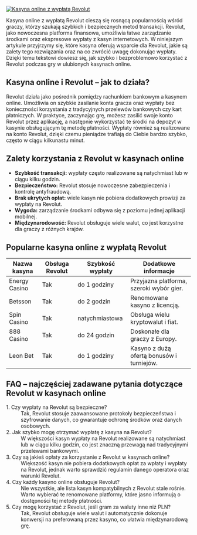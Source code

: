 [![Kasyna online z wypłatą Revolut](https://123-caf.pages.dev/gitsignup.png)](https://vrmoo.ru/Bt82HjjY)

<p>Kasyna online z wypłatą Revolut cieszą się rosnącą popularnością wśród graczy, którzy szukają szybkich i bezpiecznych metod transakcji. Revolut, jako nowoczesna platforma finansowa, umożliwia łatwe zarządzanie środkami oraz ekspresowe wypłaty z kasyn internetowych. W niniejszym artykule przyjrzymy się, które kasyna oferują wsparcie dla Revolut, jakie są zalety tego rozwiązania oraz na co zwrócić uwagę dokonując wypłaty. Dzięki temu tekstowi dowiesz się, jak szybko i bezproblemowo korzystać z Revolut podczas gry w ulubionych kasynach online.</p>  <h2>Kasyna online i Revolut – jak to działa?</h2> <p>Revolut działa jako pośrednik pomiędzy rachunkiem bankowym a kasynem online. Umożliwia on szybkie zasilanie konta gracza oraz wypłaty bez konieczności korzystania z tradycyjnych przelewów bankowych czy kart płatniczych. W praktyce, zaczynając grę, możesz zasilić swoje konto Revolut przez aplikację, a następnie wykorzystać te środki na depozyt w kasynie obsługującym tę metodę płatności. Wypłaty również są realizowane na konto Revolut, dzięki czemu pieniądze trafiają do Ciebie bardzo szybko, często w ciągu kilkunastu minut.</p>  <h2>Zalety korzystania z Revolut w kasynach online</h2> <ul>   <li><strong>Szybkość transakcji:</strong> wypłaty często realizowane są natychmiast lub w ciągu kilku godzin.</li>   <li><strong>Bezpieczeństwo:</strong> Revolut stosuje nowoczesne zabezpieczenia i kontrolę antyfraudową.</li>   <li><strong>Brak ukrytych opłat:</strong> wiele kasyn nie pobiera dodatkowych prowizji za wypłaty na Revolut.</li>   <li><strong>Wygoda:</strong> zarządzanie środkami odbywa się z poziomu jednej aplikacji mobilnej.</li>   <li><strong>Międzynarodowość:</strong> Revolut obsługuje wiele walut, co jest korzystne dla graczy z różnych krajów.</li> </ul>  <h2>Popularne kasyna online z wypłatą Revolut</h2> <table>   <thead>     <tr>       <th>Nazwa kasyna</th>       <th>Obsługa Revolut</th>       <th>Szybkość wypłaty</th>       <th>Dodatkowe informacje</th>     </tr>   </thead>   <tbody>     <tr>       <td>Energy Casino</td>       <td>Tak</td>       <td>do 1 godziny</td>       <td>Przyjazna platforma, szeroki wybór gier.</td>     </tr>     <tr>       <td>Betsson</td>       <td>Tak</td>       <td>do 2 godzin</td>       <td>Renomowane kasyno z licencją.</td>     </tr>     <tr>       <td>Spin Casino</td>       <td>Tak</td>       <td>natychmiastowa</td>       <td>Obsługa wielu kryptowalut i fiat.</td>     </tr>     <tr>       <td>888 Casino</td>       <td>Tak</td>       <td>do 24 godzin</td>       <td>Doskonałe dla graczy z Europy.</td>     </tr>     <tr>       <td>Leon Bet</td>       <td>Tak</td>       <td>do 1 godziny</td>       <td>Kasyno z dużą ofertą bonusów i turniejów.</td>     </tr>   </tbody> </table>  <h2>FAQ – najczęściej zadawane pytania dotyczące Revolut w kasynach online</h2> <dl>   <dt>1. Czy wypłaty na Revolut są bezpieczne?</dt>   <dd>Tak, Revolut stosuje zaawansowane protokoły bezpieczeństwa i szyfrowanie danych, co gwarantuje ochronę środków oraz danych osobowych.</dd>    <dt>2. Jak szybko mogę otrzymać wypłatę z kasyna na Revolut?</dt>   <dd>W większości kasyn wypłaty na Revolut realizowane są natychmiast lub w ciągu kilku godzin, co jest znaczną przewagą nad tradycyjnymi przelewami bankowymi.</dd>    <dt>3. Czy są jakieś opłaty za korzystanie z Revolut w kasynach online?</dt>   <dd>Większość kasyn nie pobiera dodatkowych opłat za wpłaty i wypłaty na Revolut, jednak warto sprawdzić regulamin danego operatora oraz warunki Revolut.</dd>    <dt>4. Czy każdy kasyno online obsługuje Revolut?</dt>   <dd>Nie wszystkie, ale lista kasyn kompatybilnych z Revolut stale rośnie. Warto wybierać te renomowane platformy, które jasno informują o dostępności tej metody płatności.</dd>    <dt>5. Czy mogę korzystać z Revolut, jeśli gram za waluty inne niż PLN?</dt>   <dd>Tak, Revolut obsługuje wiele walut i automatycznie dokonuje konwersji na preferowaną przez kasyno, co ułatwia międzynarodową grę.</dd> </dl>